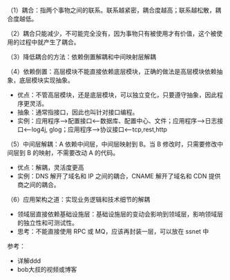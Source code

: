 （1）耦合：指两个事物之间的联系。联系越紧密，耦合度越高；联系越松散，耦合度越低。

（2）耦合只能减少，不可能完全没有，因为事物只有被使用才有价值，这个被使用的过程中就产生了耦合。

（3）降低耦合的方法：依赖倒置解耦和中间映射层解耦

（4）依赖倒置：高层模块不能直接依赖底层模块，正确的做法是高层模块依赖抽象，底层模块实现抽象。
* 优点：不管高层模块，还是底层模块，可以独立变化，只要遵守抽象，因此程序更灵活。
* 抽象：通常指接口，因此也叫针对接口编程。
* 实例：应用程序-->配置接口<--数据库、配置中心、文件；应用程序-->日志接口<--log4j, glog；应用程序-->协议接口<--tcp,rest,http

（5）中间层解耦：A 依赖中间层，中间层映射到 B。当 B 修改时，只需要修改中间层到 B 的映射，不需要改动 A 的代码。
* 优点：解耦，灵活度更高
* 实例：DNS 解开了域名和 IP 之间的耦合，CNAME 解开了域名和 CDN 提供商之间的耦合。

（6）应用架构之道：实现业务逻辑和技术细节的解耦
* 领域层直接依赖基础设施层：基础设施层的变动会影响到领域层，影响领域层的独立性和可测试性。
* 思考：不能直接使用 RPC 或 MQ，应该再封装一层，可以放在 ssnet 中

参考：
- 详解ddd
- bob大叔的视频或博客
